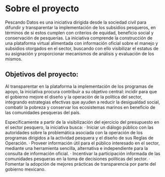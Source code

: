 # Sobre el proyecto

Pescando Datos es una iniciativa dirigida desde la sociedad civil para difundir y transparentar la implementación de los subsidios pesqueros, en términos de si estos cumplen con criterios de equidad, beneficio social y conservación de pesquerías. La iniciativa comprende la construcción de una plataforma virtual alimentada con información oficial sobre el manejo y subsidios otorgados en el sector, buscando con ello visibilizar el estatus de su asignación y proporcionar mecanismos de análisis y evaluación de los mismos.

## Objetivos del proyecto:
Al transparentar en la plataforma la implementación de los programas de apoyo, la iniciativa procura contribuir a su objetivo central: incidir para que el gobierno mejore el diseño y la operación de la política del sector, integrando estrategias efectivas que ayuden a reducir la desigualdad social, combatir la pobreza y conservar los ecosistemas marinos en beneficio de las comunidades pesqueras del país.

Específicamente a partir de la visibilización del ejercicio del presupuesto en el sector pesquero, la iniciativa busca:
·      Iniciar un diálogo público con las autoridades sobre la problemática asociada con la operación de los programas dirigidos a la actividad pesquera y el diseño de sus Reglas de Operación.
·      Proveer información útil para el público interesado en el sector, mediante una herramienta sencilla, alternativa e independiente para la consulta de información oficial.
·      Incentivar la participación informada de las comunidades pesqueras en la toma de decisiones políticas del sector.
·      Fomentar la adopción de mejores prácticas de transparencia por parte del gobierno mexicano.
